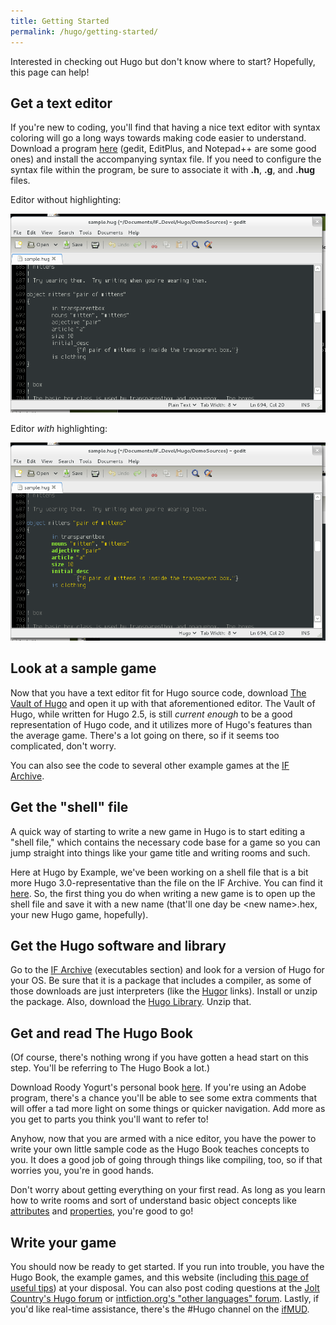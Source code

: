 ```yaml
---
title: Getting Started
permalink: /hugo/getting-started/
---
```


Interested in checking out Hugo but don't know where to start?
Hopefully, this page can help!

## Get a text editor

If you're new to coding, you'll find that having a nice text editor with
syntax coloring will go a long ways towards making code easier to
understand. Download a program [here](Supported_Editors)
(gedit, EditPlus, and Notepad++ are some good ones) and install the
accompanying syntax file. If you need to configure the syntax file
within the program, be sure to associate it with **.h**, **.g**, and
**.hug** files.

Editor without highlighting:

![Editor without highlighting](/assets/images/nohilite.png)

Editor *with* highlighting:

![Editor with highlighting](/assets/images/withhilite.png)

## Look at a sample game

Now that you have a text editor fit for Hugo source code, download
[The Vault of Hugo](http://ifarchive.org/if-archive/programming/hugo/examples/sample.hug)
and open it up with that aforementioned editor. The Vault of Hugo, while
written for Hugo 2.5, is still *current enough* to be a good
representation of Hugo code, and it utilizes more of Hugo's features
than the average game. There's a lot going on there, so if it seems too
complicated, don't worry.

You can also see the code to several other example games at the
[IF Archive](http://ifarchive.org/indexes/if-archiveXgamesXsourceXhugo.html).

## Get the "shell" file

A quick way of starting to write a new game in Hugo is to start editing
a "shell file," which contains the necessary code base for a game so you
can jump straight into things like your game title and writing rooms and
such.

Here at Hugo by Example, we've been working on a shell file that is a
bit more Hugo 3.0-representative than the file on the IF Archive. You
can find it [here](New_Shell). So, the first thing you do
when writing a new game is to open up the shell file and save it with a
new name (that'll one day be &lt;new name&gt;.hex, your new Hugo game,
hopefully).

## Get the Hugo software and library

Go to the [IF Archive](http://ifarchive.org/indexes/if-archiveXprogrammingXhugoXexecutables.html)
(executables section) and look for a version of Hugo for your OS. Be
sure that it is a package that includes a compiler, as some of those
downloads are just interpreters (like the [Hugor](Hugor)
links). Install or unzip the package. Also, download the
[Hugo Library](http://ifarchive.org/if-archive/programming/hugo/library/hugolib.zip).
Unzip that.

## Get and read The Hugo Book

(Of course, there's nothing wrong if you have gotten a head start on
this step. You'll be referring to The Hugo Book a lot.)

Download Roody Yogurt's personal book
[here](http://roody.gerynarsabode.org/hugo_book.pdf). If you're using an
Adobe program, there's a chance you'll be able to see some extra
comments that will offer a tad more light on some things or quicker
navigation. Add more as you get to parts you think you'll want to refer
to!

Anyhow, now that you are armed with a nice editor, you have the power to
write your own little sample code as the Hugo Book teaches concepts to
you. It does a good job of going through things like compiling, too, so
if that worries you, you're in good hands.

Don't worry about getting everything on your first read. As long as you
learn how to write rooms and sort of understand basic object concepts
like [attributes](Attributes) and
[properties](Properties), you're good to go!

## Write your game

You should now be ready to get started. If you run into trouble, you
have the Hugo Book, the example games, and this website (including 
[this page of useful tips](Tips)) at your disposal. You can also
post coding questions at the 
[Jolt Country's Hugo forum](http://www.joltcountry.com/phpBB2/viewforum.php?f=8) or
[intfiction.org's "other languages" forum](http://www.intfiction.org/forum/viewforum.php?f=16).
Lastly, if you'd like real-time assistance, there's the \#Hugo channel on the
[ifMUD](http://ifmud.port4000.com).